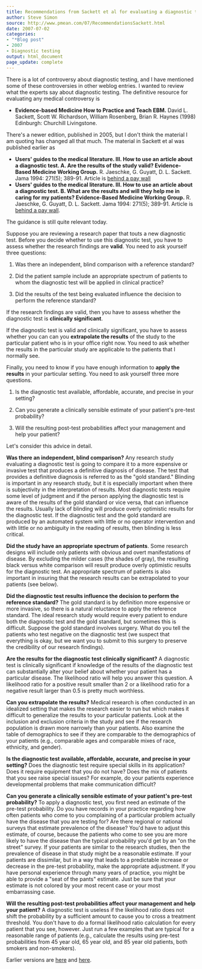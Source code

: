 ```yaml
---
title: Recommendations from Sackett et al for evaluating a diagnostic test
author: Steve Simon
source: http://www.pmean.com/07/RecommendationsSackett.html
date: 2007-07-02
categories:
- "*Blog post"
- 2007
- Diagnostic testing
output: html_document
page_update: complete
---
```


There is a lot of controversy about diagnostic testing, and I have mentioned some of these controversies in other weblog entries. I wanted to review what the experts say about diagnostic testing. The definitive resource for evaluating any medical controversy is

+ **Evidence-based Medicine How to Practice and Teach EBM.** David L. Sackett, Scott W. Richardson, William Rosenberg, Brian R. Haynes (1998) Edinburgh: Churchill Livingstone.

There's a newer edition, published in 2005, but I don't think the material I am quoting has changed all that much. The material in Sackett et al was published earlier as

+ **Users' guides to the medical literature. III. How to use an article about a diagnostic test. A. Are the results of the study valid? Evidence-Based Medicine Working Group.** R. Jaeschke, G. Guyatt, D. L. Sackett. Jama 1994: 271(5); 389-91. Article is [behind a pay wall][jae1]
+ **Users' guides to the medical literature. III. How to use an article about a diagnostic test. B. What are the results and will they help me in caring for my patients? Evidence-Based Medicine Working Group.** R. Jaeschke, G. Guyatt, D. L. Sackett. Jama 1994: 271(5); 389-91. Article is [behind a pay wall][jae2].

The guidance is still quite relevant today.

Suppose you are reviewing a research paper that touts a new diagnostic test. Before you decide whether to use this diagnostic test, you have to assess whether the research findings are **valid**. You need to ask yourself three questions:

1.  Was there an independent, blind comparison with a reference standard?

2.  Did the patient sample include an appropriate spectrum of patients to whom the diagnostic test will be applied in clinical practice?

3.  Did the results of the test being evaluated influence the decision to perform the reference standard?

If the research findings are valid, then you have to assess whether the diagnostic test is **clinically significant**.

If the diagnostic test is valid and clinically significant, you have to assess whether you can can you **extrapolate the results** of the study to the particular patient who is in your office right now. You need to ask whether the results in the particular study are applicable to the patients that I normally see.

Finally, you need to know if you have enough information to **apply the results** in your particular setting. You need to ask yourself three more questions.

1. Is the diagnostic test available, affordable, accurate, and precise in your setting?

2. Can you generate a clinically sensible estimate of your patient's pre-test probability?

3. Will the resulting post-test probabilities affect your management and help your patient?

Let's consider this advice in detail.

**Was there an independent, blind comparison?** Any research study evaluating a diagnostic test is going to compare it to a more expensive or invasive test that produces a definitive diagnosis of disease. The test that provides a definitive diagnosis is referred to as the "gold standard." Blinding is important in any research study, but it is especially important when there is subjectivity in the interpretation of results. Most diagnostic tests require some level of judgment and if the person applying the diagnostic test is aware of the results of the gold standard or vice versa, that can influence the results. Usually lack of blinding will produce overly optimistic results for the diagnostic test. If the diagnostic test and the gold standard are produced by an automated system with little or no operator intervention and with little or no ambiguity in the reading of results, then blinding is less critical.

**Did the study have an appropriate spectrum of patients**. Some research designs will include only patients with obvious and overt manifestations of disease. By excluding the milder cases (the shades of gray), the resulting black versus white comparison will result produce overly optimistic results for the diagnostic test. An appropriate spectrum of patients is also important in insuring that the research results can be extrapolated to your patients (see below).

**Did the diagnostic test results influence the decision to perform the reference standard?** The gold standard is by definition more expensive or more invasive, so there is a natural reluctance to apply the reference standard. The ideal research study would require every patient to endure both the diagnostic test and the gold standard, but sometimes this is difficult. Suppose the gold standard involves surgery. What do you tell the patients who test negative on the diagnostic test (we suspect that everything is okay, but we want you to submit to this surgery to preserve the credibility of our research findings).

**Are the results for the diagnostic test clinically significant?** A diagnostic test is clinically significant if knowledge of the results of the diagnostic test can substantially alter your belief about whether your patient has a particular disease. The likelihood ratio will help you answer this question. A likelihood ratio for a positive result smaller than 2 or a likelihood ratio for a negative result larger than 0.5 is pretty much worthless.

**Can you extrapolate the results?** Medical research is often conducted in an idealized setting that makes the research easier to run but which makes it difficult to generalize the results to your particular patients. Look at the inclusion and exclusion criteria in the study and see if the research population is drawn more narrowly than your patients. Also examine the table of demographics to see if they are comparable to the demographics of your patients (e.g., comparable ages and comparable mixes of race, ethnicity, and gender).

**Is the diagnostic test available, affordable, accurate, and precise in your setting?** Does the diagnostic test require special skills in its application? Does it require equipment that you do not have? Does the mix of patients that you see raise special issues? For example, do your patients experience developmental problems that make communication difficult?

**Can you generate a clinically sensible estimate of your patient's pre-test probability?** To apply a diagnostic test, you first need an estimate of the pre-test probability. Do you have records in your practice regarding how often patients who come to you complaining of a particular problem actually have the disease that you are testing for? Are there regional or national surveys that estimate prevalence of the disease? You'd have to adjust this estimate, of course, because the patients who come to see you are more likely to have the disease than the typical probability you'd get by an "on the street" survey. If your patients are similar to the research studies, then the prevalence of disease in that study might be a reasonable estimate. If your patients are dissimilar, but in a way that leads to a predictable increase or decrease in the pre-test probability, make the appropriate adjustment. If you have personal experience through many years of practice, you might be able to provide a "seat of the pants" estimate. Just be sure that your estimate is not colored by your most recent case or your most embarrassing case.

**Will the resulting post-test probabilities affect your management and help your patient?** A diagnostic test is useless if the likelihood ratio does not shift the probability by a sufficient amount to cause you to cross a treatment threshold. You don't have to do a formal likelihood ratio calculation for every patient that you see, however. Just run a few examples that are typical for a reasonable range of patients (e.g., calculate the results using pre-test probabilities from 45 year old, 65 year old, and 85 year old patients, both smokers and non-smokers).

Earlier versions are [here][sim1] and [here][sim2].

[sim1]: http://www.pmean.com/07/RecommendationsSackett.html
[sim2]: http://new.pmean.com/RecommendationsSackett/

[jae1]: https://jamanetwork.com/journals/jama/article-abstract/363889
[jae2]: https://jamanetwork.com/journals/jama/article-abstract/366383
